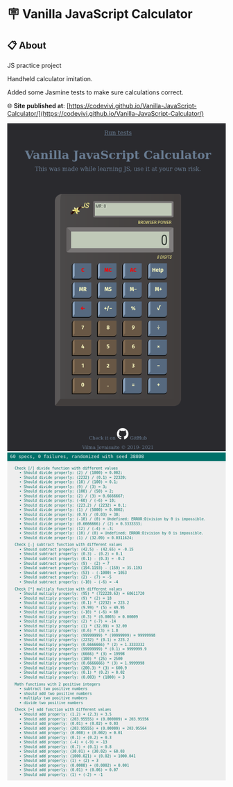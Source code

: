 # 🪧 Vanilla JavaScript Calculator

## 📋 About

JS practice project

Handheld calculator imitation.

Added some Jasmine tests to make sure calculations correct.

🌐 **Site published at**: [https://codevivi.github.io/Vanilla-JavaScript-Calculator/](https://codevivi.github.io/Vanilla-JavaScript-Calculator/)

![alt calculator screenshot](./calculator_600_800.png)
![alt tests screenshot](./calc_tests_600_800.png)
